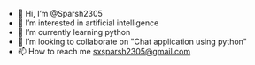 - 👋 Hi, I’m @Sparsh2305
- 👀 I’m interested in artificial intelligence
- 🌱 I’m currently learning python
- 💞️ I’m looking to collaborate on "Chat application using python"
- 📫 How to reach me sxsparsh2305@gmail.com

<!---
Sparsh2305/Sparsh2305 is a ✨ special ✨ repository because its `README.md` (this file) appears on your GitHub profile.
You can click the Preview link to take a look at your changes.
--->
